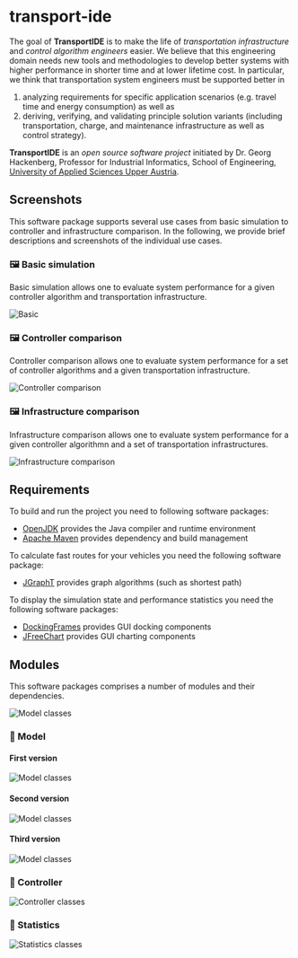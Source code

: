 # transport-ide

The goal of **TransportIDE** is to make the life of *transportation infrastructure* and *control algorithm engineers* easier.
We believe that this engineering domain needs new tools and methodologies to develop better systems with higher performance in shorter time and at lower lifetime cost.
In particular, we think that transportation system engineers must be supported better in

1. analyzing requirements for specific application scenarios (e.g. travel time and energy consumption) as well as
2. deriving, verifying, and validating principle solution variants (including transportation, charge, and maintenance infrastructure as well as control strategy).

**TransportIDE** is an *open source software project* initiated by Dr. Georg Hackenberg, Professor for Industrial Informatics, School of Engineering, [University of Applied Sciences Upper Austria](https://fh-ooe.at/).

## Screenshots

This software package supports several use cases from basic simulation to controller and infrastructure comparison.
In the following, we provide brief descriptions and screenshots of the individual use cases.

### 🖼️ Basic simulation

Basic simulation allows one to evaluate system performance for a given controller algorithm and transportation infrastructure.

![Basic](./screenshots/basic-simulation.png)

### 🖼️ Controller comparison

Controller comparison allows one to evaluate system performance for a set of controller algorithms and a given transportation infrastructure.

![Controller comparison](./screenshots/controller-comparison.png)

### 🖼️ Infrastructure comparison

Infrastructure comparison allows one to evaluate system performance for a given controller algorithmn and a set of transportation infrastructures.

![Infrastructure comparison](./screenshots/infrastructure-comparison.png)

## Requirements

To build and run the project you need to following software packages:

- [OpenJDK](https://openjdk.org/) provides the Java compiler and runtime environment
- [Apache Maven](https://maven.apache.org/) provides dependency and build management

To calculate fast routes for your vehicles you need the following software package:

- [JGraphT](https://jgrapht.org/) provides graph algorithms (such as shortest path)

To display the simulation state and performance statistics you need the following software packages:

- [DockingFrames](https://www.docking-frames.org/) provides GUI docking components
- [JFreeChart](https://www.jfree.org/jfreechart/) provides GUI charting components

## Modules

This software packages comprises a number of modules and their dependencies.

![Model classes](./diagrams/architecture.png)

### 🧩 Model

#### First version

![Model classes](./diagrams/model/classes-v0.png)

#### Second version

![Model classes](./diagrams/model/classes-v1.png)

#### Third version

![Model classes](./diagrams/model/classes-v2.png)

### 🧩 Controller

![Controller classes](./diagrams/controller/classes.png)

### 🧩 Statistics

![Statistics classes](./diagrams/statistics/classes.png)